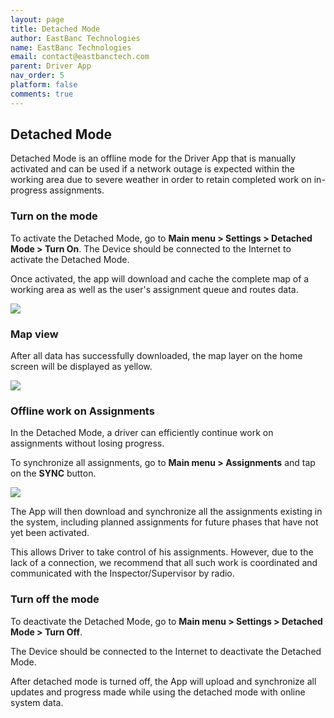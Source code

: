 ```yaml
---
layout: page
title: Detached Mode
author: EastBanc Technologies
name: EastBanc Technologies
email: contact@eastbanctech.com
parent: Driver App
nav_order: 5
platform: false
comments: true
---
```



## Detached Mode

Detached Mode is an offline mode for the Driver App that is manually activated and can be used if a network outage is expected within the working area due to severe weather in order to retain completed work on in-progress assignments.


### Turn on the mode

To activate the Detached Mode, go to **Main menu > Settings > Detached Mode > Turn On**. 
The Device should be connected to the Internet to activate the Detached Mode.

Once activated, the app will download and cache the complete map of a working area as well as the user's assignment queue and routes data.

<img src="images/driver/da-login-and-navigation/da-detached-mode.png" class="ios width-sm" data-lightbox="1" />


### Map view

After all data has successfully downloaded, the map layer on the home screen will be displayed as yellow.

<img src="images/driver/da-login-and-navigation/da-detached-mode-map.png" class="ios width-sm" data-lightbox="2" />


### Offline work on Assignments

In the Detached Mode, a  driver can efficiently continue work on assignments without losing progress.

To synchronize all assignments, go to **Main menu > Assignments** and tap on the **SYNC** button.

<img src="images/driver/da-login-and-navigation/da-detached-mode-assignments.png" class="ios width-sm" data-lightbox="3" />

The App will then download and synchronize all the assignments existing in the system, including planned assignments for future phases that have not yet been activated.

This allows Driver to take control of his assignments. However, due to the lack of a connection, we recommend that all such work is coordinated and communicated with the Inspector/Supervisor by radio.

### Turn off the mode

To deactivate the Detached Mode, go to **Main menu > Settings > Detached Mode > Turn Off**. 

The Device should be connected to the Internet to deactivate the Detached Mode.

After detached mode is turned off, the App will upload and synchronize all updates and progress made while using the detached mode with online system data.
